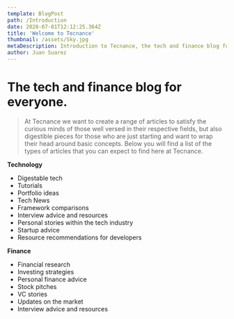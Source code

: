 ```yaml
---
template: BlogPost
path: /Introduction
date: 2020-07-01T12:12:25.364Z
title: 'Welcome to Tecnance'
thumbnail: /assets/Sky.jpg
metaDescription: Introduction to Tecnance, the tech and finance blog for everyone.
author: Juan Suarez
---
```


# The tech and finance blog for everyone.

>At Tecnance we want to create a range of articles to satisfy the curious minds of those well versed in their respective fields, but also digestible pieces for those who  are just starting and want to wrap their head around basic concepts. Below you will find a list of the types of articles that you can expect to find here at Tecnance. 



**Technology**

* Digestable tech 
* Tutorials 
* Portfolio ideas 
* Tech News 
* Framework comparisons 
* Interview advice and resources 
* Personal stories within the tech industry 
* Startup advice 
* Resource recommendations for developers 

**Finance**

* Financial research 
* Investing strategies 
* Personal finance advice 
* Stock pitches 
* VC stories 
* Updates on the market 
* Interview advice and resources 


